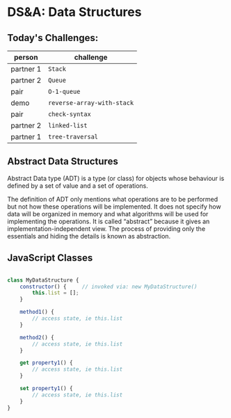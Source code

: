 DS&A: Data Structures
===

## Today's Challenges:

person | challenge
---|---
partner 1 | `Stack`
partner 2 | `Queue`
pair | `O-1-queue`
demo | `reverse-array-with-stack`
pair | `check-syntax`
partner 2 | `linked-list`
partner 1 | `tree-traversal`

## Abstract Data Structures

Abstract Data type (ADT) is a type (or class) for objects whose behaviour is defined by a set of value and a set of operations.

The definition of ADT only mentions what operations are to be performed but not how these operations will be implemented. It does not specify how data will be organized in memory and what algorithms will be used for implementing the operations. It is called “abstract” because it gives an implementation-independent view. The process of providing only the essentials and hiding the details is known as abstraction.

## JavaScript Classes

```js

class MyDataStructure {
    constructor() {     // invoked via: new MyDataStructure()
        this.list = [];
    }

    method1() {
        // access state, ie this.list
    }

    method2() {
        // access state, ie this.list
    }

    get property1() {
        // access state, ie this.list
    }

    set property1() {
        // access state, ie this.list
    }
}

```